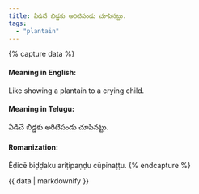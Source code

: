 ```yaml
---
title: ఏడిచే బిడ్డకు అరిటిపండు చూపినట్టు.
tags:
  - "plantain"
---
```


{% capture data %}
#### Meaning in English:
Like showing a plantain to a crying child.

#### Meaning in Telugu:
ఏడిచే బిడ్డకు అరిటిపండు చూపినట్టు.

#### Romanization:
Ēḍicē biḍḍaku ariṭipaṇḍu cūpinaṭṭu.
{% endcapture %}

{{ data | markdownify }}

